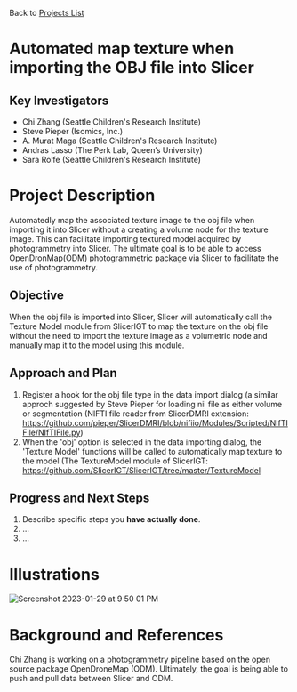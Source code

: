 Back to [Projects List](../../README.md#ProjectsList)

# Automated map texture when importing the OBJ file into Slicer

## Key Investigators

- Chi Zhang (Seattle Children's Research Institute)
- Steve Pieper (Isomics, Inc.)
- A. Murat Maga (Seattle Children's Research Institute)
- Andras Lasso (The Perk Lab, Queen’s University)
- Sara Rolfe (Seattle Children's Research Institute)

# Project Description

<!-- Add a short paragraph describing the project. -->
Automatedly map the associated texture image to the obj file when importing it into Slicer without a creating a volume node for the texture image. This can facilitate importing textured model acquired by photogrammetry into Slicer. The ultimate goal is to be able to access OpenDronMap(ODM) photogrammetric package via Slicer to facilitate the use of photogrammetry.

## Objective

<!-- Describe here WHAT you would like to achieve (what you will have as end result). -->

When the obj file is imported into Slicer, Slicer will automatically call the Texture Model module from SlicerIGT to map the texture on the obj file without the need to import the texture image as a volumetric node and manually map it to the model using this module. 

## Approach and Plan

<!-- Describe here HOW you would like to achieve the objectives stated above. -->

1. Register a hook for the obj file type in the data import dialog (a similar approch suggested by Steve Pieper for loading nii file as either volume or segmentation (NIFTI file reader from SlicerDMRI extension: https://github.com/pieper/SlicerDMRI/blob/nifiio/Modules/Scripted/NIfTIFile/NIfTIFile.py)
1. When the 'obj' option is selected in the data importing dialog, the 'Texture Model' functions will be called to automatically map texture to the model (The TextureModel module of SlicerIGT: https://github.com/SlicerIGT/SlicerIGT/tree/master/TextureModel

## Progress and Next Steps

<!-- Update this section as you make progress, describing of what you have ACTUALLY DONE. If there are specific steps that you could not complete then you can describe them here, too. -->

1. Describe specific steps you **have actually done**.
1. ...
1. ...

# Illustrations

<!-- Add pictures and links to videos that demonstrate what has been accomplished.
![Description of picture](Example2.jpg)
![Some more images](Example2.jpg)
-->
![Screenshot 2023-01-29 at 9 50 01 PM](https://user-images.githubusercontent.com/80793828/215397544-df4f7af9-ec31-4699-9def-2676f3f713f5.png)


# Background and References

Chi Zhang is working on a photogrammetry pipeline based on the open source package OpenDroneMap (ODM). Ultimately, the goal is being able to push and pull data between Slicer and ODM.
